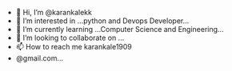 - 👋 Hi, I’m @karankalekk
- 👀 I’m interested in ...python and Devops Developer...
- 🌱 I’m currently learning ...Computer Science and Engineering...
- 💞️ I’m looking to collaborate on ...
- 📫 How to reach me karankale1909
- @gmail.com...

<!---
karankalekk/karankalekk is a ✨ special ✨ repository because its `README.md` (this file) appears on your GitHub profile.
You can click the Preview link to take a look at your changes.
--->
